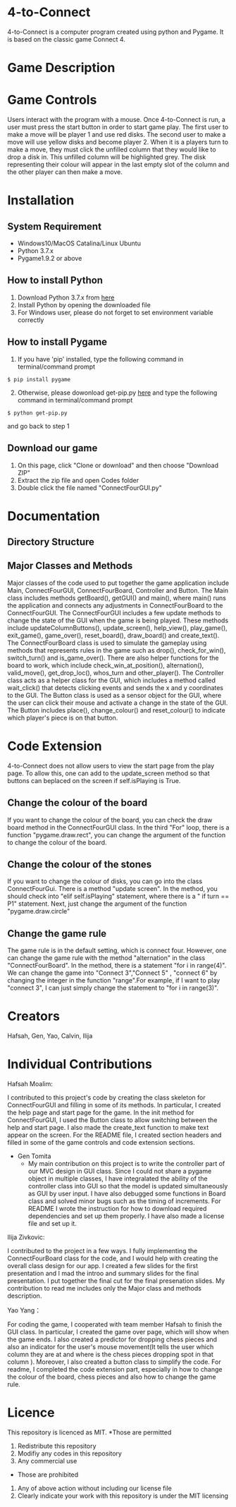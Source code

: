 # 4-to-Connect
4-to-Connect is a computer program created using python and Pygame. It is based on the classic game Connect 4.

# Game Description

# Game Controls
Users interact with the program with a mouse. Once 4-to-Connect is run, a user must press the start button in order to start game play. The first user to make a move will be player 1 and use red disks. The second user to make a move will use yellow disks and become player 2. When it is a players turn to make a move, they must click the unfilled column that they would like to drop a disk in. This unfilled column will be highlighted grey. The disk representing their colour will appear in the last empty slot of the column and the other player can then make a move.


# Installation

## System Requirement
* Windows10/MacOS Catalina/Linux Ubuntu
* Python 3.7.x
* Pygame1.9.2 or above

## How to install Python
1. Download Python 3.7.x from [here](https://www.python.org/downloads/release/python-375/)
2. Install Python by opening the downloaded file
3. For Windows user, please do not forget to set environment variable correctly

## How to install Pygame
1. If you have 'pip' installed, type the following command in terminal/command prompt
```
$ pip install pygame
```
2. Otherwise, please dowonload get-pip.py [here](https://bootstrap.pypa.io/get-pip.py) and type the following command in terminal/command prompt
```
$ python get-pip.py
```
   and go back to step 1

## Download our game
1. On this page, click "Clone or download" and then choose "Download ZIP"
2. Extract the zip file and open Codes folder
3. Double click the file named "ConnectFourGUI.py"

# Documentation
## Directory Structure
	
## Major Classes and Methods

Major classes of the code used to put together the game application include Main, ConnectFourGUI, ConnectFourBoard, Controller and Button. The Main class includes methods getBoard(), getGUI() and main(), where main() runs the application and connects any adjustments in ConnectFourBoard to the ConnectFourGUI. The ConnectFourGUI includes a few update methods to change the state of the GUI when the game is being played. These methods include updateColumnButtons(), update_screen(), help_view(), play_game(), exit_game(), game_over(), reset_board(), draw_board() and create_text(). The ConnectFourBoard class is used to simulate the gameplay using methods that represents rules in the game such as drop(), check_for_win(), switch_turn() and is_game_over(). There are also helper functions for the board to work, which include check_win_at_position(), alternation(), valid_move(), get_drop_loc(), whos_turn and other_player(). The Controller class acts as a helper class for the GUI, which includes a method called wait_click() that detects clicking events and sends the x and y coordinates to the GUI. The Button class is used as a sensor object for the GUI, where the user can click their mouse and activate a change in the state of the GUI. The Button includes place(), change_colour() and reset_colour() to indicate which player's piece is on that button.

# Code Extension

4-to-Connect does not allow users to view the start page from the play page. To allow this, one can add to the update_screen method so that buttons can beplaced on the screen if self.isPlaying is True.

## Change the colour of the board
If you want to change the colour of the board, you can check the draw board method in the ConnectFourGUI class. In the third "For" loop, there is a function "pygame.draw.rect", you can change the argument of the function to change the colour of the board.
## Change the colour of the stones
If you want to change the colour of disks, you can go into the class ConnectFourGui. There is a method "update screen". In the method, you should check into "elif self.isPlaying" statement, where there is a " if turn == P1" statement. Next, just change the argument of the function "pygame.draw.circle"
## Change the game rule
The game rule is in the default setting, which is connect four. However, one can change the game rule with the method "alternation" in the class "ConnectFourBoard". In the method, there is a statement "for i in range(4)". We can change the game into "Connect 3","Connect 5" , "connect 6" by changing the integer in the function "range".For example, if I want to play "connect 3", I can just simply change the statement to "for i in range(3)".
# Creators

Hafsah, Gen, Yao, Calvin, Ilija

# Individual Contributions

Hafsah Moalim:

I contributed to this project's code by creating the class skeleton for ConnectFourGUI and filling in some of its methods. In particular, I created the help page and start page for the game. In the init method for ConnectFourGUI, I used the Button class to  allow switching between the help and start page. I also made the create_text function  to make text appear on the screen. For the README file, I created section headers and  filled in some of the game controls and code extension sections.

* Gen Tomita
	* My main contribution on this project is to write the controller part of our MVC design in GUI class. Since I could not share a pygame object in multiple classes, I have integralated the ability of the controller class into GUI so that the model is updated simultaneously as GUI by user input. I have also debugged some functions in Board class and solved minor bugs such as the timing of increments. For README I wrote the instruction for how to download required dependencies and set up them properly. I have also made a license file and set up it.

Ilija Zivkovic:

I contributed to the project in a few ways. I fully implementing the ConnectFourBoard class for the code, and I would help with creating the overall class design for our app. I created a few slides for the first presentation and I mad the introo and summary slides for the final presentation. I put together the final cut for the final presenation slides. My contribution to read me includes only the Major class and methods description.

Yao Yang：

For coding the game, I cooperated with team member Hafsah to finish the GUI class. In particular, I created the game over page, which will show when the game ends. I also created a predictor for dropping chess pieces and also an indicator for the user's mouse movement(It tells the user which column they are at and where is the chess pieces dropping spot in that column ). Moreover, I also created a button class to simplify the code. For readme, I completed the code extension part, especially in how to change the colour of the board, chess pieces and also how to change the game rule.

# Licence

This repository is licenced as MIT. 
*Those are permitted
 1. Redistribute this repository
 2. Modifiy any codes in this repository
 3. Any commercial use
 
* Those are prohibited
 1. Any of above action without including our license file
 2. Clearly indicate your work with this repository is under the MIT licensing
